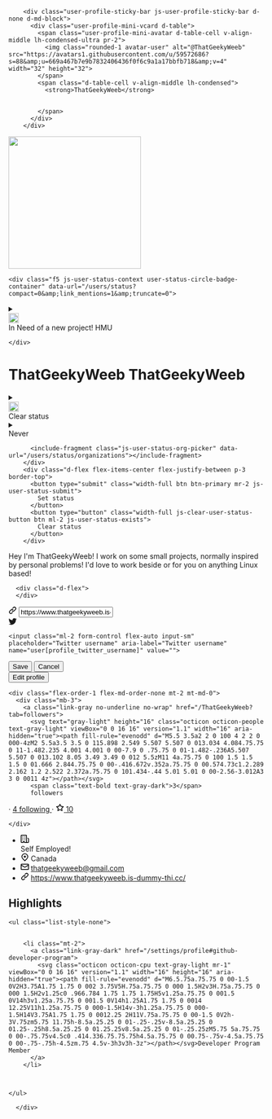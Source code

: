 <meta charset="UTF-8">
<div class="flex-shrink-0 col-12 col-md-3 mb-4 mb-md-0">
            <div class="h-card mt-4 mt-md-n5" data-acv-badge-hovercards-enabled="" itemscope="" itemtype="http://schema.org/Person">

        <div class="user-profile-sticky-bar js-user-profile-sticky-bar d-none d-md-block">
          <div class="user-profile-mini-vcard d-table">
            <span class="user-profile-mini-avatar d-table-cell v-align-middle lh-condensed-ultra pr-2">
              <img class="rounded-1 avatar-user" alt="@ThatGeekyWeeb" src="https://avatars1.githubusercontent.com/u/59572686?s=88&amp;u=669a467b7e9b7832406436f0f6c9a1a17bbfb718&amp;v=4" width="32" height="32">
            </span>
            <span class="d-table-cell v-align-middle lh-condensed">
              <strong>ThatGeekyWeeb</strong>
              

            </span>
          </div>
        </div>

          
<div class="clearfix d-flex d-md-block flex-items-center mb-4 mb-md-0">
  <div class="position-relative d-inline-block col-2 col-md-12 mr-3 mr-md-0 flex-shrink-0" style="z-index:4;">
      <a class="tooltipped tooltipped-s d-block" aria-label="Change your avatar" data-hydro-click="{&quot;event_type&quot;:&quot;user_profile.click&quot;,&quot;payload&quot;:{&quot;profile_user_id&quot;:59572686,&quot;target&quot;:&quot;EDIT_AVATAR&quot;,&quot;user_id&quot;:59572686,&quot;originating_url&quot;:&quot;https://github.com/ThatGeekyWeeb&quot;}}" data-hydro-click-hmac="8a49b28261e7583e3ebd4ae4c1026fbab6f6b693685cd7a1ee81efa144cdeba9" href="https://github.com/account"><img style="height:auto;" alt="" class="avatar avatar-user width-full border bg-white" src="https://avatars2.githubusercontent.com/u/59572686?s=460&amp;u=669a467b7e9b7832406436f0f6c9a1a17bbfb718&amp;v=4" width="260" height="260"></a>
    
  <div class="user-status-container position-relative hide-sm hide-md">
    

    <div class="f5 js-user-status-context user-status-circle-badge-container" data-url="/users/status?compact=0&amp;link_mentions=1&amp;truncate=0">
      
<div class="js-user-status-container user-status-circle-badge d-inline-block lh-condensed-ultra p-2" data-team-hovercards-enabled="">
  <details class="js-user-status-details details-reset details-overlay details-overlay-dark">
    <summary class="btn-link btn-block link-gray no-underline js-toggle-user-status-edit toggle-user-status-edit " data-hydro-click="{&quot;event_type&quot;:&quot;user_profile.click&quot;,&quot;payload&quot;:{&quot;profile_user_id&quot;:59572686,&quot;target&quot;:&quot;EDIT_USER_STATUS&quot;,&quot;user_id&quot;:59572686,&quot;originating_url&quot;:&quot;https://github.com/ThatGeekyWeeb&quot;}}" data-hydro-click-hmac="54e45aefba34b311b50e4d5f53a1d4882cdb9b56155a106cdbe3bc3a84e851b1" role="button">
      <div class="d-flex flex-items-center flex-items-stretch">
        <div class="f6 lh-condensed user-status-header d-inline-flex user-status-emoji-only-header circle">
          <div class="user-status-emoji-container flex-shrink-0 mr-2 d-flex flex-items-center flex-justify-center ">
            <div><g-emoji class="g-emoji" alias="telephone_receiver" fallback-src="https://github.githubassets.com/images/icons/emoji/unicode/1f4de.png"><img class="emoji" alt="telephone_receiver" src="https://github.githubassets.com/images/icons/emoji/unicode/1f4de.png" width="20" height="20"></g-emoji></div>
          </div>
        </div>
        <div class="
           ws-normal
           user-status-message-wrapper f6 min-width-0">
          <div class="css-truncate css-truncate-target width-fit text-gray-dark">
                <span><div>In Need of a new project! HMU</div></span>
          </div>
        </div>
      </div>
    </summary>
    <details-dialog class="details-dialog rounded-1 anim-fade-in fast Box Box--overlay" role="dialog" tabindex="-1" aria-modal="true">
      <!-- '"` --><!-- </textarea></xmp> --><form class="position-relative flex-auto js-user-status-form" action="/users/status?circle=1&amp;compact=0&amp;link_mentions=1&amp;truncate=0" accept-charset="UTF-8" method="post"><input type="hidden" name="_method" value="put"><input type="hidden" name="authenticity_token" value="bKPl7amkYMoHmCrc8hHHzvYsrXjLCYaKuVMw4bp9C9zkKPZJyOtSCwMCdTr5twFXABC/58bpj/IJ9l6A9Spsig==">
        <div class="Box-header bg-gray border-bottom p-3">
          <button class="Box-btn-octicon js-toggle-user-status-edit btn-octicon float-right" type="reset" aria-label="Close dialog" data-close-dialog="">
            <svg class="octicon octicon-x" viewBox="0 0 16 16" version="1.1" width="16" height="16" aria-hidden="true"><path fill-rule="evenodd" d="M3.72 3.72a.75.75 0 011.06 0L8 6.94l3.22-3.22a.75.75 0 111.06 1.06L9.06 8l3.22 3.22a.75.75 0 11-1.06 1.06L8 9.06l-3.22 3.22a.75.75 0 01-1.06-1.06L6.94 8 3.72 4.78a.75.75 0 010-1.06z"></path></svg>
          </button>
          <h3 class="Box-title f5 text-bold text-gray-dark">Edit status</h3>
        </div>
        <input type="hidden" name="emoji" class="js-user-status-emoji-field" value=":telephone_receiver:">
        <input type="hidden" name="organization_id" class="js-user-status-org-id-field" value="">
        <div class="px-3 py-2 text-gray-dark">
          <div class="js-characters-remaining-container position-relative mt-2">
            <div class="input-group d-table form-group my-0 js-user-status-form-group">
              <span class="input-group-button d-table-cell v-align-middle" style="width: 1%">
                <button type="button" aria-label="Choose an emoji" class="btn-outline btn js-toggle-user-status-emoji-picker btn-open-emoji-picker p-0">
                  <span class="js-user-status-original-emoji" hidden=""><div><g-emoji class="g-emoji" alias="telephone_receiver" fallback-src="https://github.githubassets.com/images/icons/emoji/unicode/1f4de.png"><img class="emoji" alt="telephone_receiver" src="https://github.githubassets.com/images/icons/emoji/unicode/1f4de.png" width="20" height="20"></g-emoji></div></span>
                  <span class="js-user-status-custom-emoji"><div><g-emoji class="g-emoji" alias="telephone_receiver" fallback-src="https://github.githubassets.com/images/icons/emoji/unicode/1f4de.png"><img class="emoji" alt="telephone_receiver" src="https://github.githubassets.com/images/icons/emoji/unicode/1f4de.png" width="20" height="20"></g-emoji></div></span>
                  <span class="js-user-status-no-emoji-icon" hidden="">
                    <svg class="octicon octicon-smiley" viewBox="0 0 16 16" version="1.1" width="16" height="16" aria-hidden="true"><path fill-rule="evenodd" d="M1.5 8a6.5 6.5 0 1113 0 6.5 6.5 0 01-13 0zM8 0a8 8 0 100 16A8 8 0 008 0zM5 8a1 1 0 100-2 1 1 0 000 2zm7-1a1 1 0 11-2 0 1 1 0 012 0zM5.32 9.636a.75.75 0 011.038.175l.007.009c.103.118.22.222.35.31.264.178.683.37 1.285.37.602 0 1.02-.192 1.285-.371.13-.088.247-.192.35-.31l.007-.008a.75.75 0 111.222.87l-.614-.431c.614.43.614.431.613.431v.001l-.001.002-.002.003-.005.007-.014.019a1.984 1.984 0 01-.184.213c-.16.166-.338.316-.53.445-.63.418-1.37.638-2.127.629-.946 0-1.652-.308-2.126-.63a3.32 3.32 0 01-.715-.657l-.014-.02-.005-.006-.002-.003v-.002h-.001l.613-.432-.614.43a.75.75 0 01.183-1.044h.001z"></path></svg>
                  </span>
                </button>
              </span>
              <text-expander keys=": @" data-mention-url="/autocomplete/user-suggestions" data-emoji-url="/autocomplete/emoji">
                <input type="text" autocomplete="off" data-no-org-url="/autocomplete/user-suggestions" data-org-url="/suggestions?mention_suggester=1" data-maxlength="80" class="d-table-cell width-full form-control js-user-status-message-field js-characters-remaining-field" placeholder="What's happening?" name="message" value="In Need of a new project! HMU" aria-label="What is your current status?">
              </text-expander>
              <div class="error">Could not update your status, please try again.</div>
            </div>
            <div style="margin-left: 53px" class="my-1 text-small label-characters-remaining js-characters-remaining" data-suffix="remaining" hidden="">
              80 remaining
            </div>
          </div>
          <include-fragment class="js-user-status-emoji-picker" data-url="/users/status/emoji"></include-fragment>
          <div class="overflow-auto ml-n3 mr-n3 px-3 border-bottom" style="max-height: 33vh">
            <div class="user-status-suggestions js-user-status-suggestions collapsed overflow-hidden">
              <h4 class="f6 text-normal my-3">Suggestions:</h4>
              <div class="mx-3 mt-2 clearfix">
                  <div class="float-left col-6">
                      <button type="button" value=":palm_tree:" class="d-flex flex-items-baseline flex-items-stretch lh-condensed f6 btn-link link-gray no-underline js-predefined-user-status mb-1">
                        <div class="emoji-status-width mr-2 v-align-middle js-predefined-user-status-emoji">
                          <g-emoji alias="palm_tree" fallback-src="https://github.githubassets.com/images/icons/emoji/unicode/1f334.png"><img class="emoji" alt="palm_tree" src="https://github.githubassets.com/images/icons/emoji/unicode/1f334.png" width="20" height="20"></g-emoji>
                        </div>
                        <div class="d-flex flex-items-center no-underline js-predefined-user-status-message ws-normal text-left" style="border-left: 1px solid transparent">
                          On vacation
                        </div>
                      </button>
                      <button type="button" value=":face_with_thermometer:" class="d-flex flex-items-baseline flex-items-stretch lh-condensed f6 btn-link link-gray no-underline js-predefined-user-status mb-1">
                        <div class="emoji-status-width mr-2 v-align-middle js-predefined-user-status-emoji">
                          <g-emoji alias="face_with_thermometer" fallback-src="https://github.githubassets.com/images/icons/emoji/unicode/1f912.png"><img class="emoji" alt="face_with_thermometer" src="https://github.githubassets.com/images/icons/emoji/unicode/1f912.png" width="20" height="20"></g-emoji>
                        </div>
                        <div class="d-flex flex-items-center no-underline js-predefined-user-status-message ws-normal text-left" style="border-left: 1px solid transparent">
                          Out sick
                        </div>
                      </button>
                  </div>
                  <div class="float-left col-6">
                      <button type="button" value=":house:" class="d-flex flex-items-baseline flex-items-stretch lh-condensed f6 btn-link link-gray no-underline js-predefined-user-status mb-1">
                        <div class="emoji-status-width mr-2 v-align-middle js-predefined-user-status-emoji">
                          <g-emoji alias="house" fallback-src="https://github.githubassets.com/images/icons/emoji/unicode/1f3e0.png"><img class="emoji" alt="house" src="https://github.githubassets.com/images/icons/emoji/unicode/1f3e0.png" width="20" height="20"></g-emoji>
                        </div>
                        <div class="d-flex flex-items-center no-underline js-predefined-user-status-message ws-normal text-left" style="border-left: 1px solid transparent">
                          Working from home
                        </div>
                      </button>
                      <button type="button" value=":dart:" class="d-flex flex-items-baseline flex-items-stretch lh-condensed f6 btn-link link-gray no-underline js-predefined-user-status mb-1">
                        <div class="emoji-status-width mr-2 v-align-middle js-predefined-user-status-emoji">
                          <g-emoji alias="dart" fallback-src="https://github.githubassets.com/images/icons/emoji/unicode/1f3af.png"><img class="emoji" alt="dart" src="https://github.githubassets.com/images/icons/emoji/unicode/1f3af.png" width="20" height="20"></g-emoji>
                        </div>
                        <div class="d-flex flex-items-center no-underline js-predefined-user-status-message ws-normal text-left" style="border-left: 1px solid transparent">
                          Focusing
                        </div>
                      </button>
                  </div>
              </div>
            </div>
            <div class="user-status-limited-availability-container">
              <div class="form-checkbox my-0">
                <input type="checkbox" name="limited_availability" value="1" class="js-user-status-limited-availability-checkbox" data-default-message="I may be slow to respond." aria-describedby="limited-availability-help-text-truncate-false-compact-false" id="limited-availability-truncate-false-compact-false">
                <label class="d-block f5 text-gray-dark mb-1" for="limited-availability-truncate-false-compact-false">
                  Busy
                </label>
                <p class="note" id="limited-availability-help-text-truncate-false-compact-false">
                  When others mention you, assign you, or request your review,
                  GitHub will let them know that you have limited availability.
                </p>
              </div>
            </div>
          </div>
          <div class="d-inline-block f5 mr-2 pt-3 pb-2">
  <div class="d-inline-block mr-1">
    Clear status
  </div>

  <details class="js-user-status-expire-drop-down f6 dropdown details-reset details-overlay d-inline-block mr-2">
    <summary class="btn btn-sm v-align-baseline" aria-haspopup="true">
      <div class="js-user-status-expiration-interval-selected d-inline-block v-align-baseline">
        Never
      </div>
      <div class="dropdown-caret"></div>
    </summary>

    <ul class="dropdown-menu dropdown-menu-se pl-0 overflow-auto" style="width: 220px; max-height: 15.5em">
      <li>
        <button type="button" class="btn-link dropdown-item js-user-status-expire-button ws-normal" title="Never">
          <span class="d-inline-block text-bold mb-1">Never</span>
          <div class="f6 lh-condensed">Keep this status until you clear your status or edit your status.</div>
        </button>
      </li>
      <li class="dropdown-divider" role="none"></li>
        <li>
          <button type="button" class="btn-link dropdown-item ws-normal js-user-status-expire-button" title="in 30 minutes" value="2020-07-27T21:23:31-04:00">
            in 30 minutes
          </button>
        </li>
        <li>
          <button type="button" class="btn-link dropdown-item ws-normal js-user-status-expire-button" title="in 1 hour" value="2020-07-27T21:53:31-04:00">
            in 1 hour
          </button>
        </li>
        <li>
          <button type="button" class="btn-link dropdown-item ws-normal js-user-status-expire-button" title="in 4 hours" value="2020-07-28T00:53:31-04:00">
            in 4 hours
          </button>
        </li>
        <li>
          <button type="button" class="btn-link dropdown-item ws-normal js-user-status-expire-button" title="today" value="2020-07-27T23:59:59-04:00">
            today
          </button>
        </li>
        <li>
          <button type="button" class="btn-link dropdown-item ws-normal js-user-status-expire-button" title="this week" value="2020-08-02T23:59:59-04:00">
            this week
          </button>
        </li>
    </ul>
  </details>
  <input class="js-user-status-expiration-date-input" type="hidden" name="expires_at" value="">
</div>

          <include-fragment class="js-user-status-org-picker" data-url="/users/status/organizations"></include-fragment>
        </div>
        <div class="d-flex flex-items-center flex-justify-between p-3 border-top">
          <button type="submit" class="width-full btn btn-primary mr-2 js-user-status-submit">
            Set status
          </button>
          <button type="button" class="width-full js-clear-user-status-button btn ml-2 js-user-status-exists">
            Clear status
          </button>
        </div>
</form>    </details-dialog>
  </details>
</div>

    </div>
  </div>

  </div>

  <div style="visibility: hidden; display: none; height: 88.5px;" class="vcard-names-container float-left col-10 col-md-12 pt-1 pt-md-3 pb-1 pb-md-3 js-user-profile-sticky-fields is-placeholder"></div><div class="vcard-names-container float-left col-10 col-md-12 pt-1 pt-md-3 pb-1 pb-md-3 js-sticky js-user-profile-sticky-fields" style="position: static;" data-original-top="0px">
    <h1 class="vcard-names pl-2 pl-md-0">
      <span class="p-name vcard-fullname d-block overflow-hidden" itemprop="name">ThatGeekyWeeb</span>
      <span class="p-nickname vcard-username d-block" itemprop="additionalName">ThatGeekyWeeb</span>
    </h1>
  </div>
</div>


  <div class="mb-2 user-status-container d-md-none">
    
<div class="js-user-status-container rounded-1 px-2 py-1 mt-2 border" data-team-hovercards-enabled="">
  <details class="js-user-status-details details-reset details-overlay details-overlay-dark">
    <summary class="btn-link btn-block link-gray no-underline js-toggle-user-status-edit toggle-user-status-edit " role="menuitem" data-hydro-click="{&quot;event_type&quot;:&quot;user_profile.click&quot;,&quot;payload&quot;:{&quot;profile_user_id&quot;:59572686,&quot;target&quot;:&quot;EDIT_USER_STATUS&quot;,&quot;user_id&quot;:59572686,&quot;originating_url&quot;:&quot;https://github.com/ThatGeekyWeeb&quot;}}" data-hydro-click-hmac="54e45aefba34b311b50e4d5f53a1d4882cdb9b56155a106cdbe3bc3a84e851b1">
      <div class="d-flex flex-items-center flex-items-stretch">
        <div class="f6 lh-condensed user-status-header d-flex user-status-emoji-only-header circle">
          <div class="user-status-emoji-container flex-shrink-0 mr-2 d-flex flex-items-center flex-justify-center lh-condensed-ultra v-align-bottom">
            <div><g-emoji class="g-emoji" alias="telephone_receiver" fallback-src="https://github.githubassets.com/images/icons/emoji/unicode/1f4de.png"><img class="emoji" alt="telephone_receiver" src="https://github.githubassets.com/images/icons/emoji/unicode/1f4de.png" width="20" height="20"></g-emoji></div>
          </div>
        </div>
        <div class="
          
           user-status-message-wrapper f6 min-width-0" style="line-height: 20px;">
          <div class="css-truncate css-truncate-target width-fit text-gray-dark text-left">
                <span><div>In Need of a new project! HMU</div></span>
          </div>
        </div>
      </div>
    </summary>
    <details-dialog class="details-dialog rounded-1 anim-fade-in fast Box Box--overlay" role="dialog" tabindex="-1" aria-modal="true">
      <!-- '"` --><!-- </textarea></xmp> --><form class="position-relative flex-auto js-user-status-form" action="/users/status?circle=0&amp;compact=1&amp;link_mentions=1&amp;truncate=0" accept-charset="UTF-8" method="post"><input type="hidden" name="_method" value="put"><input type="hidden" name="authenticity_token" value="MxDS9/xdYeP8ba0RVPZXnoGIsqyabtEynw/VfSCIJRa7m8FTnRJTIvj38vdfUJEHd7SgM5eO2Eovqrscb99CQA==">
        <div class="Box-header bg-gray border-bottom p-3">
          <button class="Box-btn-octicon js-toggle-user-status-edit btn-octicon float-right" type="reset" aria-label="Close dialog" data-close-dialog="">
            <svg class="octicon octicon-x" viewBox="0 0 16 16" version="1.1" width="16" height="16" aria-hidden="true"><path fill-rule="evenodd" d="M3.72 3.72a.75.75 0 011.06 0L8 6.94l3.22-3.22a.75.75 0 111.06 1.06L9.06 8l3.22 3.22a.75.75 0 11-1.06 1.06L8 9.06l-3.22 3.22a.75.75 0 01-1.06-1.06L6.94 8 3.72 4.78a.75.75 0 010-1.06z"></path></svg>
          </button>
          <h3 class="Box-title f5 text-bold text-gray-dark">Edit status</h3>
        </div>
        <input type="hidden" name="emoji" class="js-user-status-emoji-field" value=":telephone_receiver:">
        <input type="hidden" name="organization_id" class="js-user-status-org-id-field" value="">
        <div class="px-3 py-2 text-gray-dark">
          <div class="js-characters-remaining-container position-relative mt-2">
            <div class="input-group d-table form-group my-0 js-user-status-form-group">
              <span class="input-group-button d-table-cell v-align-middle" style="width: 1%">
                <button type="button" aria-label="Choose an emoji" class="btn-outline btn js-toggle-user-status-emoji-picker btn-open-emoji-picker p-0">
                  <span class="js-user-status-original-emoji" hidden=""><div><g-emoji class="g-emoji" alias="telephone_receiver" fallback-src="https://github.githubassets.com/images/icons/emoji/unicode/1f4de.png"><img class="emoji" alt="telephone_receiver" src="https://github.githubassets.com/images/icons/emoji/unicode/1f4de.png" width="20" height="20"></g-emoji></div></span>
                  <span class="js-user-status-custom-emoji"><div><g-emoji class="g-emoji" alias="telephone_receiver" fallback-src="https://github.githubassets.com/images/icons/emoji/unicode/1f4de.png"><img class="emoji" alt="telephone_receiver" src="https://github.githubassets.com/images/icons/emoji/unicode/1f4de.png" width="20" height="20"></g-emoji></div></span>
                  <span class="js-user-status-no-emoji-icon" hidden="">
                    <svg class="octicon octicon-smiley" viewBox="0 0 16 16" version="1.1" width="16" height="16" aria-hidden="true"><path fill-rule="evenodd" d="M1.5 8a6.5 6.5 0 1113 0 6.5 6.5 0 01-13 0zM8 0a8 8 0 100 16A8 8 0 008 0zM5 8a1 1 0 100-2 1 1 0 000 2zm7-1a1 1 0 11-2 0 1 1 0 012 0zM5.32 9.636a.75.75 0 011.038.175l.007.009c.103.118.22.222.35.31.264.178.683.37 1.285.37.602 0 1.02-.192 1.285-.371.13-.088.247-.192.35-.31l.007-.008a.75.75 0 111.222.87l-.614-.431c.614.43.614.431.613.431v.001l-.001.002-.002.003-.005.007-.014.019a1.984 1.984 0 01-.184.213c-.16.166-.338.316-.53.445-.63.418-1.37.638-2.127.629-.946 0-1.652-.308-2.126-.63a3.32 3.32 0 01-.715-.657l-.014-.02-.005-.006-.002-.003v-.002h-.001l.613-.432-.614.43a.75.75 0 01.183-1.044h.001z"></path></svg>
                  </span>
                </button>
              </span>
              <text-expander keys=": @" data-mention-url="/autocomplete/user-suggestions" data-emoji-url="/autocomplete/emoji">
                <input type="text" autocomplete="off" data-no-org-url="/autocomplete/user-suggestions" data-org-url="/suggestions?mention_suggester=1" data-maxlength="80" class="d-table-cell width-full form-control js-user-status-message-field js-characters-remaining-field" placeholder="What's happening?" name="message" value="In Need of a new project! HMU" aria-label="What is your current status?">
              </text-expander>
              <div class="error">Could not update your status, please try again.</div>
            </div>
            <div style="margin-left: 53px" class="my-1 text-small label-characters-remaining js-characters-remaining" data-suffix="remaining" hidden="">
              80 remaining
            </div>
          </div>
          <include-fragment class="js-user-status-emoji-picker" data-url="/users/status/emoji"></include-fragment>
          <div class="overflow-auto ml-n3 mr-n3 px-3 border-bottom" style="max-height: 33vh">
            <div class="user-status-suggestions js-user-status-suggestions collapsed overflow-hidden">
              <h4 class="f6 text-normal my-3">Suggestions:</h4>
              <div class="mx-3 mt-2 clearfix">
                  <div class="float-left col-6">
                      <button type="button" value=":palm_tree:" class="d-flex flex-items-baseline flex-items-stretch lh-condensed f6 btn-link link-gray no-underline js-predefined-user-status mb-1">
                        <div class="emoji-status-width mr-2 v-align-middle js-predefined-user-status-emoji">
                          <g-emoji alias="palm_tree" fallback-src="https://github.githubassets.com/images/icons/emoji/unicode/1f334.png"><img class="emoji" alt="palm_tree" src="https://github.githubassets.com/images/icons/emoji/unicode/1f334.png" width="20" height="20"></g-emoji>
                        </div>
                        <div class="d-flex flex-items-center no-underline js-predefined-user-status-message ws-normal text-left" style="border-left: 1px solid transparent">
                          On vacation
                        </div>
                      </button>
                      <button type="button" value=":face_with_thermometer:" class="d-flex flex-items-baseline flex-items-stretch lh-condensed f6 btn-link link-gray no-underline js-predefined-user-status mb-1">
                        <div class="emoji-status-width mr-2 v-align-middle js-predefined-user-status-emoji">
                          <g-emoji alias="face_with_thermometer" fallback-src="https://github.githubassets.com/images/icons/emoji/unicode/1f912.png"><img class="emoji" alt="face_with_thermometer" src="https://github.githubassets.com/images/icons/emoji/unicode/1f912.png" width="20" height="20"></g-emoji>
                        </div>
                        <div class="d-flex flex-items-center no-underline js-predefined-user-status-message ws-normal text-left" style="border-left: 1px solid transparent">
                          Out sick
                        </div>
                      </button>
                  </div>
                  <div class="float-left col-6">
                      <button type="button" value=":house:" class="d-flex flex-items-baseline flex-items-stretch lh-condensed f6 btn-link link-gray no-underline js-predefined-user-status mb-1">
                        <div class="emoji-status-width mr-2 v-align-middle js-predefined-user-status-emoji">
                          <g-emoji alias="house" fallback-src="https://github.githubassets.com/images/icons/emoji/unicode/1f3e0.png"><img class="emoji" alt="house" src="https://github.githubassets.com/images/icons/emoji/unicode/1f3e0.png" width="20" height="20"></g-emoji>
                        </div>
                        <div class="d-flex flex-items-center no-underline js-predefined-user-status-message ws-normal text-left" style="border-left: 1px solid transparent">
                          Working from home
                        </div>
                      </button>
                      <button type="button" value=":dart:" class="d-flex flex-items-baseline flex-items-stretch lh-condensed f6 btn-link link-gray no-underline js-predefined-user-status mb-1">
                        <div class="emoji-status-width mr-2 v-align-middle js-predefined-user-status-emoji">
                          <g-emoji alias="dart" fallback-src="https://github.githubassets.com/images/icons/emoji/unicode/1f3af.png"><img class="emoji" alt="dart" src="https://github.githubassets.com/images/icons/emoji/unicode/1f3af.png" width="20" height="20"></g-emoji>
                        </div>
                        <div class="d-flex flex-items-center no-underline js-predefined-user-status-message ws-normal text-left" style="border-left: 1px solid transparent">
                          Focusing
                        </div>
                      </button>
                  </div>
              </div>
            </div>
            <div class="user-status-limited-availability-container">
              <div class="form-checkbox my-0">
                <input type="checkbox" name="limited_availability" value="1" class="js-user-status-limited-availability-checkbox" data-default-message="I may be slow to respond." aria-describedby="limited-availability-help-text-truncate-false-compact-true" id="limited-availability-truncate-false-compact-true">
                <label class="d-block f5 text-gray-dark mb-1" for="limited-availability-truncate-false-compact-true">
                  Busy
                </label>
                <p class="note" id="limited-availability-help-text-truncate-false-compact-true">
                  When others mention you, assign you, or request your review,
                  GitHub will let them know that you have limited availability.
                </p>
              </div>
            </div>
          </div>
          <div class="d-inline-block f5 mr-2 pt-3 pb-2">
  <div class="d-inline-block mr-1">
    Clear status
  </div>

  <details class="js-user-status-expire-drop-down f6 dropdown details-reset details-overlay d-inline-block mr-2">
    <summary class="btn btn-sm v-align-baseline" aria-haspopup="true">
      <div class="js-user-status-expiration-interval-selected d-inline-block v-align-baseline">
        Never
      </div>
      <div class="dropdown-caret"></div>
    </summary>

    <ul class="dropdown-menu dropdown-menu-se pl-0 overflow-auto" style="width: 220px; max-height: 15.5em">
      <li>
        <button type="button" class="btn-link dropdown-item js-user-status-expire-button ws-normal" title="Never">
          <span class="d-inline-block text-bold mb-1">Never</span>
          <div class="f6 lh-condensed">Keep this status until you clear your status or edit your status.</div>
        </button>
      </li>
      <li class="dropdown-divider" role="none"></li>
        <li>
          <button type="button" class="btn-link dropdown-item ws-normal js-user-status-expire-button" title="in 30 minutes" value="2020-07-27T21:23:31-04:00">
            in 30 minutes
          </button>
        </li>
        <li>
          <button type="button" class="btn-link dropdown-item ws-normal js-user-status-expire-button" title="in 1 hour" value="2020-07-27T21:53:31-04:00">
            in 1 hour
          </button>
        </li>
        <li>
          <button type="button" class="btn-link dropdown-item ws-normal js-user-status-expire-button" title="in 4 hours" value="2020-07-28T00:53:31-04:00">
            in 4 hours
          </button>
        </li>
        <li>
          <button type="button" class="btn-link dropdown-item ws-normal js-user-status-expire-button" title="today" value="2020-07-27T23:59:59-04:00">
            today
          </button>
        </li>
        <li>
          <button type="button" class="btn-link dropdown-item ws-normal js-user-status-expire-button" title="this week" value="2020-08-02T23:59:59-04:00">
            this week
          </button>
        </li>
    </ul>
  </details>
  <input class="js-user-status-expiration-date-input" type="hidden" name="expires_at" value="">
</div>

          <include-fragment class="js-user-status-org-picker" data-url="/users/status/organizations"></include-fragment>
        </div>
        <div class="d-flex flex-items-center flex-justify-between p-3 border-top">
          <button type="submit" class="width-full btn btn-primary mr-2 js-user-status-submit">
            Set status
          </button>
          <button type="button" class="width-full js-clear-user-status-button btn ml-2 js-user-status-exists">
            Clear status
          </button>
        </div>
</form>    </details-dialog>
  </details>
</div>

  </div>


<div class="p-note user-profile-bio mb-3 js-user-profile-bio f4">
    <div>Hey I'm ThatGeekyWeeb!
I work on some small projects, normally inspired by personal problems! I'd love to work beside or for you on anything Linux based!</div>
</div>

<div class="d-flex flex-column">
  <div class="flex-order-1 flex-md-order-none">

      <div class="d-flex">
      </div>

        

<!-- '"` --><!-- </textarea></xmp> --><form class="position-relative flex-auto js-profile-editable-form" action="/users/ThatGeekyWeeb" accept-charset="UTF-8" method="post" hidden="hidden"><input type="hidden" name="_method" value="put"><input type="hidden" name="authenticity_token" value="4I6WKGog5dYV/YV5Re3O3ZJToh6Q1zvTZDFYlgjO6vCr908DLQtXuhJIUx0Sox/QjLGWxm3GPnZTZvsGw4Gg2w==">

  <div class="js-length-limited-input-container">
    <textarea class="form-control js-length-limited-input mb-1 width-full js-user-profile-bio-edit" name="user[profile_bio]" placeholder="Add a bio" aria-label="Add a bio" rows="3" data-input-max-length="160" data-warning-text="{{remaining}} remaining">Hey I'm ThatGeekyWeeb!
I work on some small projects, normally inspired by personal problems! I'd love to work beside or for you on anything Linux based!</textarea>
    <div class="d-none js-length-limited-input-warning user-profile-bio-message text-right m-0"></div>
  </div>

  <div class="text-gray-light mt-2 d-flex flex-items-center">
    <svg style="width: 16px;" class="octicon octicon-organization" viewBox="0 0 16 16" version="1.1" width="16" height="16" aria-hidden="true"><path fill-rule="evenodd" d="M1.5 14.25c0 .138.112.25.25.25H4v-1.25a.75.75 0 01.75-.75h2.5a.75.75 0 01.75.75v1.25h2.25a.25.25 0 00.25-.25V1.75a.25.25 0 00-.25-.25h-8.5a.25.25 0 00-.25.25v12.5zM1.75 16A1.75 1.75 0 010 14.25V1.75C0 .784.784 0 1.75 0h8.5C11.216 0 12 .784 12 1.75v12.5c0 .085-.006.168-.018.25h2.268a.25.25 0 00.25-.25V8.285a.25.25 0 00-.111-.208l-1.055-.703a.75.75 0 11.832-1.248l1.055.703c.487.325.779.871.779 1.456v5.965A1.75 1.75 0 0114.25 16h-3.5a.75.75 0 01-.197-.026c-.099.017-.2.026-.303.026h-3a.75.75 0 01-.75-.75V14h-1v1.25a.75.75 0 01-.75.75h-3zM3 3.75A.75.75 0 013.75 3h.5a.75.75 0 010 1.5h-.5A.75.75 0 013 3.75zM3.75 6a.75.75 0 000 1.5h.5a.75.75 0 000-1.5h-.5zM3 9.75A.75.75 0 013.75 9h.5a.75.75 0 010 1.5h-.5A.75.75 0 013 9.75zM7.75 9a.75.75 0 000 1.5h.5a.75.75 0 000-1.5h-.5zM7 6.75A.75.75 0 017.75 6h.5a.75.75 0 010 1.5h-.5A.75.75 0 017 6.75zM7.75 3a.75.75 0 000 1.5h.5a.75.75 0 000-1.5h-.5z"></path></svg>
    <input class="ml-2 form-control flex-auto input-sm" placeholder="Company" aria-label="Company" name="user[profile_company]" value="Self Employed!">
  </div>

  <div class="text-gray-light mt-2 d-flex flex-items-center">
    <svg style="width: 16px;" class="octicon octicon-location" viewBox="0 0 16 16" version="1.1" width="16" height="16" aria-hidden="true"><path fill-rule="evenodd" d="M11.536 3.464a5 5 0 010 7.072L8 14.07l-3.536-3.535a5 5 0 117.072-7.072v.001zm1.06 8.132a6.5 6.5 0 10-9.192 0l3.535 3.536a1.5 1.5 0 002.122 0l3.535-3.536zM8 9a2 2 0 100-4 2 2 0 000 4z"></path></svg>
    <input class="ml-2 form-control flex-auto input-sm" placeholder="Location" aria-label="Location" name="user[profile_location]" value="Canada">
  </div>

    <div class="text-gray-light mt-2 d-flex flex-items-center">
      <svg style="width: 16px;" class="octicon octicon-mail" viewBox="0 0 16 16" version="1.1" width="16" height="16" aria-hidden="true"><path fill-rule="evenodd" d="M1.75 2A1.75 1.75 0 000 3.75v.736a.75.75 0 000 .027v7.737C0 13.216.784 14 1.75 14h12.5A1.75 1.75 0 0016 12.25v-8.5A1.75 1.75 0 0014.25 2H1.75zM14.5 4.07v-.32a.25.25 0 00-.25-.25H1.75a.25.25 0 00-.25.25v.32L8 7.88l6.5-3.81zm-13 1.74v6.441c0 .138.112.25.25.25h12.5a.25.25 0 00.25-.25V5.809L8.38 9.397a.75.75 0 01-.76 0L1.5 5.809z"></path></svg>
      <select name="user[profile_email]" id="user_profile_email" class="form-select form-control ml-2 flex-auto select-sm"><option value=""></option>
<option value="ssfgames13@gmail.com">ssfgames13@gmail.com</option>
<option selected="selected" value="thatgeekyweeb@gmail.com">thatgeekyweeb@gmail.com</option></select>
    </div>

  <div class="text-gray-light mt-2 d-flex flex-items-center">
    <svg style="width: 16px;" class="octicon octicon-link" viewBox="0 0 16 16" version="1.1" width="16" height="16" aria-hidden="true"><path fill-rule="evenodd" d="M7.775 3.275a.75.75 0 001.06 1.06l1.25-1.25a2 2 0 112.83 2.83l-2.5 2.5a2 2 0 01-2.83 0 .75.75 0 00-1.06 1.06 3.5 3.5 0 004.95 0l2.5-2.5a3.5 3.5 0 00-4.95-4.95l-1.25 1.25zm-4.69 9.64a2 2 0 010-2.83l2.5-2.5a2 2 0 012.83 0 .75.75 0 001.06-1.06 3.5 3.5 0 00-4.95 0l-2.5 2.5a3.5 3.5 0 004.95 4.95l1.25-1.25a.75.75 0 00-1.06-1.06l-1.25 1.25a2 2 0 01-2.83 0z"></path></svg>
    <input class="ml-2 form-control flex-auto input-sm" placeholder="Website" aria-label="Website" name="user[profile_blog]" value="https://www.thatgeekyweeb.is-dummy-thi.cc/">
  </div>

  <div class="text-gray-light mt-2 d-flex flex-items-center">
    <svg xmlns="http://www.w3.org/2000/svg" viewBox="0 0 273.5 222.3" height="16" width="16"><path d="M273.5 26.3a109.77 109.77 0 0 1-32.2 8.8 56.07 56.07 0 0 0 24.7-31 113.39 113.39 0 0 1-35.7 13.6 56.1 56.1 0 0 0-97 38.4 54 54 0 0 0 1.5 12.8A159.68 159.68 0 0 1 19.1 10.3a56.12 56.12 0 0 0 17.4 74.9 56.06 56.06 0 0 1-25.4-7v.7a56.11 56.11 0 0 0 45 55 55.65 55.65 0 0 1-14.8 2 62.39 62.39 0 0 1-10.6-1 56.24 56.24 0 0 0 52.4 39 112.87 112.87 0 0 1-69.7 24 119 119 0 0 1-13.4-.8 158.83 158.83 0 0 0 86 25.2c103.2 0 159.6-85.5 159.6-159.6 0-2.4-.1-4.9-.2-7.3a114.25 114.25 0 0 0 28.1-29.1" fill="currentColor"></path></svg>

    <input class="ml-2 form-control flex-auto input-sm" placeholder="Twitter username" aria-label="Twitter username" name="user[profile_twitter_username]" value="">
  </div>

  <div class="my-3">
    <div class="js-profile-editable-error text-red my-3"></div>
    <button type="submit" class="btn btn-sm btn-primary">Save</button>
    <button type="reset" class="btn btn-sm js-profile-editable-cancel">Cancel</button>
  </div>

</form>
  </div>

  

<div class="js-profile-editable-area d-flex flex-column d-md-block">
    <div>
        <button name="button" type="button" class="btn btn-block mb-3 js-profile-editable-edit-button" data-hydro-click="{&quot;event_type&quot;:&quot;user_profile.click&quot;,&quot;payload&quot;:{&quot;profile_user_id&quot;:59572686,&quot;target&quot;:&quot;INLINE_EDIT_BUTTON&quot;,&quot;user_id&quot;:59572686,&quot;originating_url&quot;:&quot;https://github.com/ThatGeekyWeeb&quot;}}" data-hydro-click-hmac="996c5eebf945886d0ae8e432f7844ee1e7e39764e1618bcec4ccb20ced5ac6cd">Edit profile</button>
    </div>

    <div class="flex-order-1 flex-md-order-none mt-2 mt-md-0">
      <div class="mb-3">
        <a class="link-gray no-underline no-wrap" href="/ThatGeekyWeeb?tab=followers">
          <svg text="gray-light" height="16" class="octicon octicon-people text-gray-light" viewBox="0 0 16 16" version="1.1" width="16" aria-hidden="true"><path fill-rule="evenodd" d="M5.5 3.5a2 2 0 100 4 2 2 0 000-4zM2 5.5a3.5 3.5 0 115.898 2.549 5.507 5.507 0 013.034 4.084.75.75 0 11-1.482.235 4.001 4.001 0 00-7.9 0 .75.75 0 01-1.482-.236A5.507 5.507 0 013.102 8.05 3.49 3.49 0 012 5.5zM11 4a.75.75 0 100 1.5 1.5 1.5 0 01.666 2.844.75.75 0 00-.416.672v.352a.75.75 0 00.574.73c1.2.289 2.162 1.2 2.522 2.372a.75.75 0 101.434-.44 5.01 5.01 0 00-2.56-3.012A3 3 0 0011 4z"></path></svg>
          <span class="text-bold text-gray-dark">3</span>
          followers
</a>        · <a class="link-gray no-underline no-wrap" href="/ThatGeekyWeeb?tab=following">
          <span class="text-bold text-gray-dark">4</span>
          following
</a>        · <a class="link-gray no-underline no-wrap" href="/ThatGeekyWeeb?tab=stars">
          <svg text="gray-light" height="16" class="octicon octicon-star text-gray-light" viewBox="0 0 16 16" version="1.1" width="16" aria-hidden="true"><path fill-rule="evenodd" d="M8 .25a.75.75 0 01.673.418l1.882 3.815 4.21.612a.75.75 0 01.416 1.279l-3.046 2.97.719 4.192a.75.75 0 01-1.088.791L8 12.347l-3.766 1.98a.75.75 0 01-1.088-.79l.72-4.194L.818 6.374a.75.75 0 01.416-1.28l4.21-.611L7.327.668A.75.75 0 018 .25zm0 2.445L6.615 5.5a.75.75 0 01-.564.41l-3.097.45 2.24 2.184a.75.75 0 01.216.664l-.528 3.084 2.769-1.456a.75.75 0 01.698 0l2.77 1.456-.53-3.084a.75.75 0 01.216-.664l2.24-2.183-3.096-.45a.75.75 0 01-.564-.41L8 2.694v.001z"></path></svg>
          <span class="text-bold text-gray-dark">10</span>
</a>      </div>

    </div>

  <ul class="vcard-details">
        <li class="vcard-detail pt-1 css-truncate css-truncate-target hide-sm hide-md" itemprop="worksFor" show_title="false" aria-label="Organization: Self Employed!"><svg class="octicon octicon-organization" viewBox="0 0 16 16" version="1.1" width="16" height="16" aria-hidden="true"><path fill-rule="evenodd" d="M1.5 14.25c0 .138.112.25.25.25H4v-1.25a.75.75 0 01.75-.75h2.5a.75.75 0 01.75.75v1.25h2.25a.25.25 0 00.25-.25V1.75a.25.25 0 00-.25-.25h-8.5a.25.25 0 00-.25.25v12.5zM1.75 16A1.75 1.75 0 010 14.25V1.75C0 .784.784 0 1.75 0h8.5C11.216 0 12 .784 12 1.75v12.5c0 .085-.006.168-.018.25h2.268a.25.25 0 00.25-.25V8.285a.25.25 0 00-.111-.208l-1.055-.703a.75.75 0 11.832-1.248l1.055.703c.487.325.779.871.779 1.456v5.965A1.75 1.75 0 0114.25 16h-3.5a.75.75 0 01-.197-.026c-.099.017-.2.026-.303.026h-3a.75.75 0 01-.75-.75V14h-1v1.25a.75.75 0 01-.75.75h-3zM3 3.75A.75.75 0 013.75 3h.5a.75.75 0 010 1.5h-.5A.75.75 0 013 3.75zM3.75 6a.75.75 0 000 1.5h.5a.75.75 0 000-1.5h-.5zM3 9.75A.75.75 0 013.75 9h.5a.75.75 0 010 1.5h-.5A.75.75 0 013 9.75zM7.75 9a.75.75 0 000 1.5h.5a.75.75 0 000-1.5h-.5zM7 6.75A.75.75 0 017.75 6h.5a.75.75 0 010 1.5h-.5A.75.75 0 017 6.75zM7.75 3a.75.75 0 000 1.5h.5a.75.75 0 000-1.5h-.5z"></path></svg>
          <span class="p-org"><div>Self Employed!</div></span>
</li>
      <li class="vcard-detail pt-1 css-truncate css-truncate-target hide-sm hide-md" itemprop="homeLocation" show_title="false" aria-label="Home location: Canada"><svg class="octicon octicon-location" viewBox="0 0 16 16" version="1.1" width="16" height="16" aria-hidden="true"><path fill-rule="evenodd" d="M11.536 3.464a5 5 0 010 7.072L8 14.07l-3.536-3.535a5 5 0 117.072-7.072v.001zm1.06 8.132a6.5 6.5 0 10-9.192 0l3.535 3.536a1.5 1.5 0 002.122 0l3.535-3.536zM8 9a2 2 0 100-4 2 2 0 000 4z"></path></svg>
        <span class="p-label">Canada</span>
</li>
      <li itemprop="email" aria-label="Email: thatgeekyweeb@gmail.com" class="vcard-detail pt-1 css-truncate css-truncate-target "><svg class="octicon octicon-mail" viewBox="0 0 16 16" version="1.1" width="16" height="16" aria-hidden="true"><path fill-rule="evenodd" d="M1.75 2A1.75 1.75 0 000 3.75v.736a.75.75 0 000 .027v7.737C0 13.216.784 14 1.75 14h12.5A1.75 1.75 0 0016 12.25v-8.5A1.75 1.75 0 0014.25 2H1.75zM14.5 4.07v-.32a.25.25 0 00-.25-.25H1.75a.25.25 0 00-.25.25v.32L8 7.88l6.5-3.81zm-13 1.74v6.441c0 .138.112.25.25.25h12.5a.25.25 0 00.25-.25V5.809L8.38 9.397a.75.75 0 01-.76 0L1.5 5.809z"></path></svg>
          <a class="u-email link-gray-dark " href="mailto:thatgeekyweeb@gmail.com">thatgeekyweeb@gmail.com</a>
</li>
    <li itemprop="url" data-test-selector="profile-website-url" class="vcard-detail pt-1 css-truncate css-truncate-target "><svg class="octicon octicon-link" viewBox="0 0 16 16" version="1.1" width="16" height="16" aria-hidden="true"><path fill-rule="evenodd" d="M7.775 3.275a.75.75 0 001.06 1.06l1.25-1.25a2 2 0 112.83 2.83l-2.5 2.5a2 2 0 01-2.83 0 .75.75 0 00-1.06 1.06 3.5 3.5 0 004.95 0l2.5-2.5a3.5 3.5 0 00-4.95-4.95l-1.25 1.25zm-4.69 9.64a2 2 0 010-2.83l2.5-2.5a2 2 0 012.83 0 .75.75 0 001.06-1.06 3.5 3.5 0 00-4.95 0l-2.5 2.5a3.5 3.5 0 004.95 4.95l1.25-1.25a.75.75 0 00-1.06-1.06l-1.25 1.25a2 2 0 01-2.83 0z"></path></svg>
      <a rel="nofollow me" class="link-gray-dark " href="https://www.thatgeekyweeb.is-dummy-thi.cc/">https://www.thatgeekyweeb.is-dummy-thi.cc/</a>
</li>
    
  </ul>
</div>

</div>

  <div class="border-top pt-3 mt-3 d-none d-md-block">
    <h2 class="h4 mb-2">Highlights</h2>

    <ul class="list-style-none">


        <li class="mt-2">
          <a class="link-gray-dark" href="/settings/profile#github-developer-program">
            <svg class="octicon octicon-cpu text-gray-light mr-1" viewBox="0 0 16 16" version="1.1" width="16" height="16" aria-hidden="true"><path fill-rule="evenodd" d="M6.5.75a.75.75 0 00-1.5 0V2H3.75A1.75 1.75 0 002 3.75V5H.75a.75.75 0 000 1.5H2v3H.75a.75.75 0 000 1.5H2v1.25c0 .966.784 1.75 1.75 1.75H5v1.25a.75.75 0 001.5 0V14h3v1.25a.75.75 0 001.5 0V14h1.25A1.75 1.75 0 0014 12.25V11h1.25a.75.75 0 000-1.5H14v-3h1.25a.75.75 0 000-1.5H14V3.75A1.75 1.75 0 0012.25 2H11V.75a.75.75 0 00-1.5 0V2h-3V.75zm5.75 11.75h-8.5a.25.25 0 01-.25-.25v-8.5a.25.25 0 01.25-.25h8.5a.25.25 0 01.25.25v8.5a.25.25 0 01-.25.25zM5.75 5a.75.75 0 00-.75.75v4.5c0 .414.336.75.75.75h4.5a.75.75 0 00.75-.75v-4.5a.75.75 0 00-.75-.75h-4.5zm.75 4.5v-3h3v3h-3z"></path></svg>Developer Program Member
          </a>
        </li>



    </ul>
  </div>



          


      </div>

</div>
